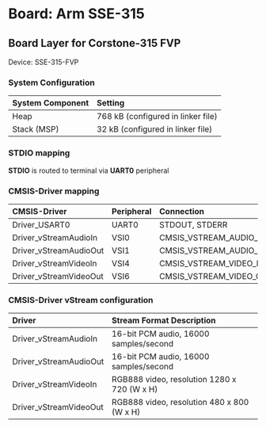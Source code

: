# Board: Arm SSE-315

## Board Layer for Corstone-315 FVP

Device: SSE-315-FVP

### System Configuration

| System Component        | Setting
|:------------------------|:----------------------------------
| Heap                    | 768 kB (configured in linker file)
| Stack (MSP)             |  32 kB (configured in linker file)

### STDIO mapping

**STDIO** is routed to terminal via **UART0** peripheral

### CMSIS-Driver mapping

| CMSIS-Driver           | Peripheral | Connection
|:-----------------------|:-----------|:----------------------
| Driver_USART0          | UART0      | STDOUT, STDERR
| Driver_vStreamAudioIn  | VSI0       | CMSIS_VSTREAM_AUDIO_IN
| Driver_vStreamAudioOut | VSI1       | CMSIS_VSTREAM_AUDIO_OUT
| Driver_vStreamVideoIn  | VSI4       | CMSIS_VSTREAM_VIDEO_IN
| Driver_vStreamVideoOut | VSI6       | CMSIS_VSTREAM_VIDEO_OUT

### CMSIS-Driver vStream configuration

| Driver                 | Stream Format Description
|:-----------------------|:----------------------------------------------------
| Driver_vStreamAudioIn  | 16-bit PCM audio,      16000 samples/second
| Driver_vStreamAudioOut | 16-bit PCM audio,      16000 samples/second
| Driver_vStreamVideoIn  | RGB888 video,          resolution 1280 x 720 (W x H)
| Driver_vStreamVideoOut | RGB888 video,          resolution  480 x 800 (W x H)
